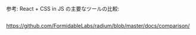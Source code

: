 
参考: React + CSS in JS の主要なツールの比較:

<img src="../resources/images/capt_css_in_js_tools_comparison.png" alt="">

<p>
  <a class="link smaller" href="https://github.com/FormidableLabs/radium/blob/master/docs/comparison/" target="_blank">https://github.com/FormidableLabs/radium/blob/master/docs/comparison/</a>
</p>
